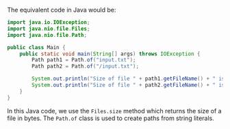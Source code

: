 The equivalent code in Java would be:

```java
import java.io.IOException;
import java.nio.file.Files;
import java.nio.file.Path;

public class Main {
    public static void main(String[] args) throws IOException {
        Path path1 = Path.of("input.txt");
        Path path2 = Path.of("/input.txt");

        System.out.println("Size of file " + path1.getFileName() + " is " + Files.size(path1).toString() + " bytes.");
        System.out.println("Size of file " + path2.getFileName() + " is " + Files.size(path2).toString() + " bytes.");
    }
}
```

In this Java code, we use the `Files.size` method which returns the size of a file in bytes. The `Path.of` class is used to create paths from string literals.
